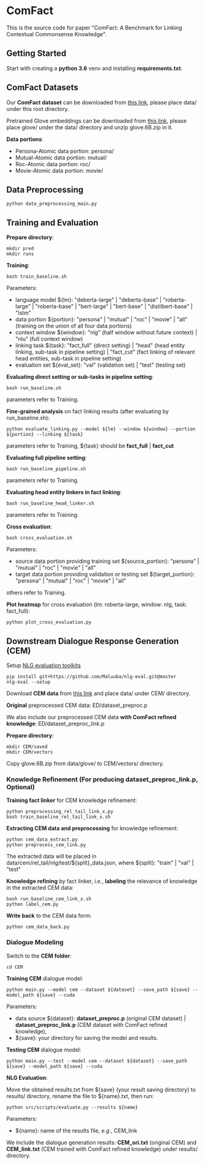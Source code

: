 # ComFact
This is the source code for paper "ComFact: A Benchmark for Linking Contextual Commonsense Knowledge".


## Getting Started
Start with creating a **python 3.6** venv and installing **requirements.txt**.


## ComFact Datasets
Our **ComFact dataset** can be downloaded from [this link](https://drive.google.com/file/d/1nbQiASv32WTGVo5TQHatJbxBlz2HtMRP/view?usp=sharing), please place data/ under this root directory.

Pretrained Glove embeddings can be downloaded from [this link](https://drive.google.com/file/d/17a-sYMpS1hBYpavlq3tliZG7MKLWJHxB/view?usp=sharing), please place glove/ under the data/ directory and unzip glove.6B.zip in it.

**Data portions**:
- Persona-Atomic data portion: persona/
- Mutual-Atomic data portion: mutual/
- Roc-Atomic data portion: roc/
- Movie-Atomic data portion: movie/

## Data Preprocessing
```
python data_preprocessing_main.py
```

## Training and Evaluation
**Prepare directory**:
```
mkdir pred
mkdir runs
```

**Training**:
```
bash train_baseline.sh
```
Parameters:
- language model ${lm}: "deberta-large" | "deberta-base" | "roberta-large" | "roberta-base" | "bert-large" | "bert-base" | "distilbert-base" | "lstm"
- data portion ${portion}: "persona" | "mutual" | "roc" | "movie" | "all" (training on the union of all four data portions)
- context window ${window}: "nlg" (half window without future context) | "nlu" (full context window)
- linking task ${task}: "fact_full" (direct setting) | "head" (head entity linking, sub-task in pipeline setting) | "fact_cut" (fact linking of relevant head entities, sub-task in pipeline setting)
- evaluation set ${eval_set}: "val" (validation set) | "test" (testing set)


**Evaluating direct setting or sub-tasks in pipeline setting**:
```
bash run_baseline.sh
```
parameters refer to Training.


**Fine-grained analysis** on fact linking results (after evaluating by run_baseline.sh):
```
python evaluate_linking.py --model ${lm} --window ${window} --portion ${portion} --linking ${task}
```
parameters refer to Training, ${task} should be **fact_full** | **fact_cut**


**Evaluating full pipeline setting**:
```
bash run_baseline_pipeline.sh
```
parameters refer to Training.


**Evaluating head entity linkers in fact linking**:
```
bash run_baseline_head_linker.sh
```
parameters refer to Training.


**Cross evaluation**:
```
bash cross_evaluation.sh
```
Parameters:
- source data portion providing training set ${source_portion}: "persona" | "mutual" | "roc" | "movie" | "all"
- target data portion providing validation or testing set ${target_portion}: "persona" | "mutual" | "roc" | "movie" | "all"

others refer to Training.


**Plot heatmap** for cross evaluation (lm: roberta-large, window: nlg, task: fact_full):
```
python plot_cross_evaluation.py
```

## Downstream Dialogue Response Generation (CEM)
Setup [NLG evaluation toolkits](https://github.com/Maluuba/nlg-eval)
```
pip install git+https://github.com/Maluuba/nlg-eval.git@master
nlg-eval --setup
```

Download **CEM data** from [this link](https://drive.google.com/file/d/1p_70KLQzoqW92YexDyVlhKB4k9Mikv4E/view?usp=sharing) and place data/ under CEM/ directory.

**Original** preprocessed CEM data: ED/dataset_preproc.p

We also include our preprocessed CEM data **with ComFact refined knowledge**: ED/dataset_preproc_link.p

**Prepare directory**:
```
mkdir CEM/saved
mkdir CEM/vectors
```
Copy glove.6B.zip from data/glove/ to CEM/vectors/ directory.

### Knowledge Refinement (For producing dataset_preproc_link.p, Optional)

**Training fact linker** for CEM knowledge refinement:
```
python preprocessing_rel_tail_link_x.py
bash train_baseline_rel_tail_link_x.sh
```

**Extracting CEM data and preprocessing** for knowledge refinement:
```
python cem_data_extract.py
python preprocess_cem_link.py
```
The extracted data will be placed in data/cem/rel_tail/nlg/test/${split}_data.json, where ${split}: "train" | "val" | "test"

**Knowledge refining** by fact linker, *i.e.*, **labeling** the relevance of knowledge in the extracted CEM data:
```
bash run_baseline_cem_link_x.sh
python label_cem.py
```

**Write back** to the CEM data form:
```
python cem_data_back.py
```

### Dialogue Modeling
Switch to the **CEM folder**:
```
cd CEM
```

**Training CEM** dialogue model:
```
python main.py --model cem --dataset ${dataset} --save_path ${save} --model_path ${save} --cuda
```
Parameters:
- data source ${dataset}: **dataset_preproc.p** (original CEM dataset) | **dataset_preproc_link.p** (CEM dataset with ComFact refined knowledge),
- ${save}: your directory for saving the model and results.

**Testing CEM** dialogue model:
```
python main.py --test --model cem --dataset ${dataset} --save_path ${save} --model_path ${save} --cuda
```

**NLG Evaluation**:

Move the obtained results.txt from ${save} (your result saving directory) to results/ directory, rename the file to ${name}.txt, then run:
```
python src/scripts/evaluate.py --results ${name}
```
Parameters:
- ${name}: name of the results file, *e.g.*, CEM_link

We include the dialogue generation results: **CEM_ori.txt** (original CEM) and **CEM_link.txt** (CEM trained with ComFact refined knowledge) under results/ directory.

